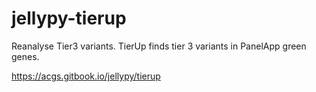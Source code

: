 # jellypy-tierup

Reanalyse Tier3 variants. TierUp finds tier 3 variants in PanelApp green genes.

https://acgs.gitbook.io/jellypy/tierup
